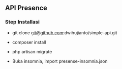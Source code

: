 ## API Presence

### Step Installasi

- git clone git@github.com:dwihujianto/simple-api.git

- composer install

- php artisan migrate

- Buka insomnia, import presense-insomnia.json
